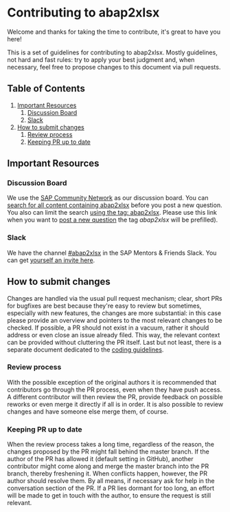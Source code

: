 # Contributing to abap2xlsx

Welcome and thanks for taking the time to contribute, it's great to have you here!

This is a set of guidelines for contributing to abap2xlsx. Mostly guidelines, not hard and fast rules: try to apply your best judgment and, when necessary, feel free to propose changes to this document via pull requests.

## Table of Contents

1. [Important Resources](#important-resources)
    1. [Discussion Board](#discussion-board)
    1. [Slack](#slack)
1. [How to submit changes](#how-to-submit-changes)
    1. [Review process](#review-process)
    1. [Keeping PR up to date](#keeping-pr-up-to-date)

## Important Resources

### Discussion Board

We use the [SAP Community Network](https://community.sap.com/) as our discussion board. You can [search for all content containing abap2xlsx](https://community.sap.com/search/?ct=all&q=abap2xlxs) before you post a new question. You also can limit the search [using the tag: abap2xlsx](https://answers.sap.com/topics/abap2xlsx.html). Please use this link when you want to [post a new question](https://answers.sap.com/questions/ask.html?primaryTagId=833755570260738661924709785639136&topics=abap2xlsx&question=%5Babap2xlsx%5D%20) the tag *abap2xlsx* will be prefilled).

### Slack

We have the channel [#abap2xlsx](https://sapmentors.slack.com/archives/CGG0UHDMG) in the SAP Mentors & Friends Slack. You can get [yourself an invite here](https://sapmentors-slack-invite.cfapps.eu10.hana.ondemand.com/).

## How to submit changes

Changes are handled via the usual pull request mechanism; clear, short PRs for bugfixes are best because they're easy to review but sometimes, especially with new features, the changes are more substantial: in this case please provide an overview and pointers to the most relevant changes to be checked. If possible, a PR should not exist in a vacuum, rather it should address or even close an issue already filed. This way, the relevant context can be provided without cluttering the PR itself. Last but not least, there is a separate document dedicated to the [coding guidelines](./docs/coding-guidelines.md).

### Review process

With the possible exception of the original authors it is recommended that contributors go through the PR process, even when they have push access. A different contributor will then review the PR, provide feedback on possible reworks or even merge it directly if all is in order. It is also possible to review changes and have someone else merge them, of course.

### Keeping PR up to date

When the review process takes a long time, regardless of the reason, the changes proposed by the PR might fall behind the master branch. If the author of the PR has allowed it (default setting in GitHub), another contributor might come along and merge the master branch into the PR branch, thereby freshening it. When conflicts happen, however, the PR author should resolve them. By all means, if necessary ask for help in the conversation section of the PR. If a PR lies dormant for too long, an effort will be made to get in touch with the author, to ensure the request is still relevant.
